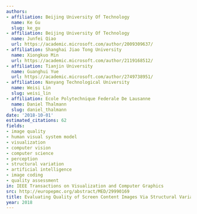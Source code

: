 ```yaml
---
authors:
- affiliation: Beijing University Of Technology
  name: Ke Gu
  slug: ke_gu
- affiliation: Beijing University Of Technology
  name: Junfei Qiao
  url: https://academic.microsoft.com/author/2009309637/
- affiliation: Shanghai Jiao Tong University
  name: Xiongkuo Min
  url: https://academic.microsoft.com/author/2119168512/
- affiliation: Tianjin University
  name: Guanghui Yue
  url: https://academic.microsoft.com/author/2749738951/
- affiliation: Nanyang Technological University
  name: Weisi Lin
  slug: weisi_lin
- affiliation: Ecole Polytechnique Federale De Lausanne
  name: Daniel Thalmann
  slug: daniel_thalmann
date: '2018-10-01'
estimated_citations: 62
fields:
- image quality
- human visual system model
- visualization
- computer vision
- computer science
- perception
- structural variation
- artificial intelligence
- image coding
- quality assessment
in: IEEE Transactions on Visualization and Computer Graphics
src: http://europepmc.org/abstract/MED/29990169
title: Evaluating Quality of Screen Content Images Via Structural Variation Analysis
year: 2018
---
```

